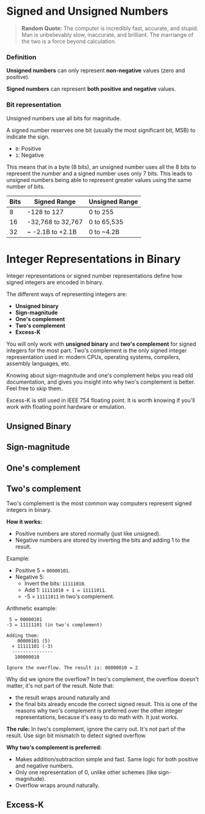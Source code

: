 # Signed and Unsigned Numbers

> **Random Quote:** The computer is incredibly fast, accurate, and stupid. Man is unbelievably slow, inaccurate, and brilliant. The marriange of the two is a force beyond calculation.

### Definition
**Unsigned numbers** can only represent **non-negative** values (zero and positive).

**Signed numbers** can represent **both positive and negative** values.

### Bit representation
Unsigned numbers use all bits for magnitude.

A signed number reserves one bit (usually the most significant bit, MSB) to indicate the sign.
+ `0`: Positive
+ `1`: Negative

This means that in a byte (8 bits), an unsigned number uses all the 8 bits to represent the number and a signed number uses only 7 bits. This leads to unsigned numbers being able to represent greater values using the same number of bits.

| Bits | Signed Range      | Unsigned Range |
| ---- | ----------------- | -------------- |
| 8    | -128 to 127       | 0 to 255       |
| 16   | -32,768 to 32,767 | 0 to 65,535    |
| 32   | \~ -2.1B to +2.1B | 0 to \~4.2B    |

# Integer Representations in Binary
Integer representations or signed number representations define how signed integers are encoded in binary.

The different ways of representing integers are:
+ **Unsigned binary**
+ **Sign-magnitude**
+ **One's complement**
+ **Two's complement**
+ **Excess-K**

You will only work with **unsigned binary** and **two's complement** for signed integers for the most part. Two's complement is the only signed integer representation used in: modern CPUs, operating systems, compilers, assembly languages, etc.

Knowing about sign-magnitude and one's complement helps you read old documentation, and gives you insight into why two's complement is better. Feel free to skip them.

Excess-K is still used in IEEE 754 floating point. It is worth knowing if you'll work with floating point hardware or emulation.

## Unsigned Binary

## Sign-magnitude

## One's complement

## Two's complement
Two's complement is the most common way computers represent signed integers in binary.

**How it works:**
+ Positive numbers are stored normally (just like unsigned).
+ Negative numbers are stored by inverting the bits and adding 1 to the result.

Example:
+ Positive 5 = `00000101`.
+ Negative 5:
    - Invert the bits: `11111010`.
    - Add 1: `11111010 + 1 = 11111011`.
    - -5 = `11111011` in two's complement.

Arithmetic example:
```
 5 = 00000101
-3 = 11111101 (in two's complement)

Adding them:
    00000101 (5)
  + 11111101 (-3)
  ---------------
   100000010

Ignore the overflow. The result is: 00000010 = 2
```

Why did we ignore the overflow? In two's complement, the overflow doesn't matter, it's not part of the result. Note that:
+ the result wraps around naturally and
+ the final bits already encode the correct signed result.
This is one of the reasons why two's complement is preferred over the other integer representations, because it's easy to do math with. It just works.

**The rule:** In two's complement, ignore the carry out. It's not part of the result. Use sign bit mismatch to detect signed overflow.

**Why two's complement is preferred:**
+ Makes addition/subtraction simple and fast. Same logic for both positive and negative numbers.
+ Only one representation of 0, unlike other schemes (like sign-magnitude).
+ Overflow wraps around naturally.

## Excess-K
